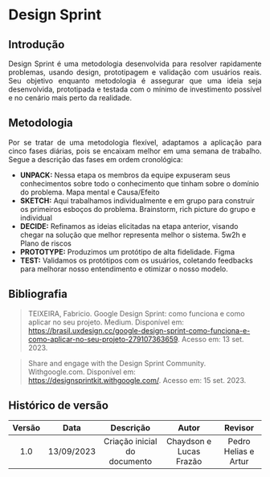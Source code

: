 # Design Sprint

## Introdução

<p align="justify">Design Sprint é uma metodologia desenvolvida para resolver rapidamente problemas, usando design, prototipagem e validação com usuários reais. Seu objetivo enquanto metodologia é assegurar que uma ideia seja desenvolvida, prototipada e testada com o mínimo de investimento possível e no cenário mais perto da realidade.</p>

## Metodologia

<p align="justify">Por se tratar de uma metodologia flexível, adaptamos a aplicação para cinco fases diárias, pois se encaixam melhor em uma semana de trabalho. Segue a descrição das fases em ordem cronológica:</p>
 
<ul>
    <li><b>UNPACK:</b> Nessa etapa os membros da equipe expuseram seus conhecimentos sobre todo o conhecimento que tinham sobre o domínio do problema. Mapa mental e Causa/Efeito</li>
    <li><b>SKETCH:</b> Aqui trabalhamos individualmente e em grupo para construir os primeiros esboços do problema. Brainstorm, rich picture do grupo e individual</li>
    <li><b>DECIDE:</b> Refinamos as ideias elicitadas na etapa anterior, visando chegar na solução que melhor representa melhor o sistema. 5w2h e Plano de riscos</li>
    <li><b>PROTOTYPE:</b> Produzimos um protótipo de alta fidelidade. Figma</li>
    <li><b>TEST:</b> Validamos os protótipos com os usuários, coletando feedbacks para melhorar nosso entendimento e otimizar o nosso modelo.</li>
</ul>

## Bibliografia

> TEIXEIRA, Fabricio. Google Design Sprint: como funciona e como aplicar no seu projeto. Medium. Disponível em: <https://brasil.uxdesign.cc/google-design-sprint-como-funciona-e-como-aplicar-no-seu-projeto-279107363659>. Acesso em: 13 set. 2023.

> Share and engage with the Design Sprint Community. Withgoogle.com. Disponível em: <https://designsprintkit.withgoogle.com/>. Acesso em: 15 set. 2023.

## Histórico de versão

| Versão |    Data    |          Descrição           |          Autor          |       Revisor        |
| :----: | :--------: | :--------------------------: | :---------------------: | :------------------: |
|  1.0   | 13/09/2023 | Criação inicial do documento | Chaydson e Lucas Frazão | Pedro Helias e Artur |
